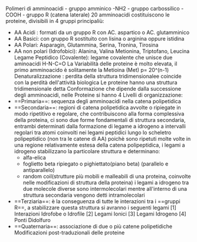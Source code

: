 Polimeri di amminoacidi 
	- gruppo amminico -NH2
	- gruppo carbossilico -COOH
	- gruppo R (catena laterale)
20 amminoacidi costituiscono le proteine, divisibili in 4 gruppi principaliù:
- AA Acidi : formati da un gruppo R con AC. aspartico o AC. glutamminico
- AA Basici: con gruppo R sostituito con lisina o arginina oppure istidina
- AA Polari: Asparagin, Glutammina, Serina, Tronina, Tirosina
- AA non polari (Idrofobici): Alanina, Valina Metionina, Triptofano, Leucina
Legame Peptidico (Covalente): legame covalente che unisce due aminoacidi
H-N-C=O
La Variabilità delle proteine è molto elevata, il primo amminoacido è solitamente la Metioina (Met)
p= 20^(n-1)
Denaturalizzazione : perdita della struttura tridimensionalee coincide con la perdità dell'attività biologica
Le proteine hanno una struttura tridimensionale detta Conformazione che dipende dalla successione degli amminoacidi, nelle Proteine si hanno 4 Livelli di organizzazione:
- ==Primaria==: sequenza degli amminoacidi nella catena polipetidica 
- ==Secondaria==: regioni di catena polipetidica avvolte o ripiegate in modo ripetitivo e regolare, che contribuiscono alla forma complessiva della proteina, ci sono due forme fondamentali di struttura secondaria, entrambi determinati dalla formazione di legame a idrogeno a intervalli regolari tra atomi coinvolti nei legami peptidici lungo lo scheletro polipeptidico (non tra le catene di AA) poichè sono ripetuti molte volte in una regione relativamente estesa della catena polipeptidica, i legami a idrogeno stabilizzano la particolare struttura e determinano:
	- alfa-elica
	- foglietto beta ripiegato o pighiettato(piano beta) (parallelo e antiparallelo)
	- random coil(strutture più mobili e malleabili di una proteina, coinvolte nelle modificazioni di struttura della proteina)
	i legami a idrogeno tra due molecole diverse sono intermolecolari mentre all'interno di una struttura secondaria vengono detti intramolecolari
- ==Terziaria==: è la conseguenza di tutte le interazioni tra i ==gruppi R==, a stabilizzare questa struttura si avranno i seguenti legami 
		[1] Interazioni Idrofobe o Idrofile
		[2] Legami Ionici
		[3] Legami Idrogeno
		[4] Ponti Didolfuro
- ==Quaternaria==: associazione di due o più catene polipetidiche
Modificazioni post-traduzionali delle proteine
	
